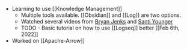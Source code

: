 - Learning to use [[Knowledge Management]]
	- Multiple tools available. [[Obsidian]] and [[Log]] are two options.
	- Watched several videos from [Bryan Jenks](https://www.youtube.com/watch?v=43PKm0TfyNk) and [Santi Younger](https://www.youtube.com/watch?v=WpnbSWt_mgM&t=0s)
	- TODO - Basic tutorial on how to use [[Logseq]] better [[Feb 6th, 2022]]
- Worked on [[Apache-Arrow]]